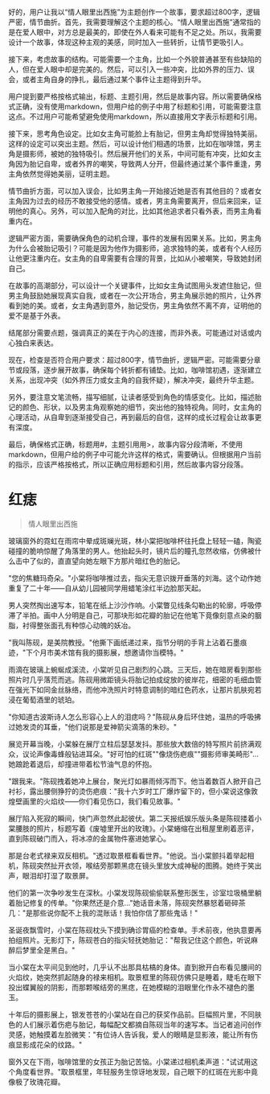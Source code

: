 <ReasoningChainRenderer>
好的，用户让我以“情人眼里出西施”为主题创作一个故事，要求超过800字，逻辑严密，情节曲折。首先，我需要理解这个主题的核心。“情人眼里出西施”通常指的是在爱人眼中，对方总是最美的，即使在外人看来可能有不足之处。所以，我需要设计一个故事，体现这种主观的美感，同时加入一些转折，让情节更吸引人。

接下来，考虑故事的结构。可能需要一个主角，比如一个外貌普通甚至有些缺陷的人，但在爱人眼中却是完美的。然后，可以引入一些冲突，比如外界的压力、误会，或者主角自身的挣扎，最后通过某个事件让主题得到升华。

用户提到要严格按格式输出，标题、主题引用，然后是故事内容。所以需要确保格式正确，没有使用markdown，但用户给的例子中用了标题和引用，可能需要注意这点。不过用户可能希望避免使用markdown，所以直接用文字表示标题和引用。

接下来，思考角色设定。比如女主角可能脸上有胎记，但男主角却觉得独特美丽。这样的设定可以突出主题。然后，可以设计他们相遇的场景，比如在咖啡馆，男主角是摄影师，被她的独特吸引。然后展开他们的关系，中间可能有冲突，比如女主角因为胎记自卑，或者外界的嘲笑，导致两人分开，但最终通过某个事件重逢，男主角依然觉得她美丽，证明主题。

情节曲折方面，可以加入误会，比如男主角一开始接近她是否有其他目的？或者女主角因为过去的经历不敢接受他的感情。或者，男主角需要离开，但后来回来，证明他的真心。另外，可以加入配角的对比，比如其他追求者只看外表，而男主角看重内在。

逻辑严密方面，需要确保角色的动机合理，事件的发展有因果关系。比如，男主角为什么会被胎记吸引？可能是因为他作为摄影师，追求独特的美，或者有个人经历让他更注重内在。女主角的自卑需要有合理的背景，比如从小被嘲笑，导致她封闭自己。

在故事的高潮部分，可以设计一个关键事件，比如女主角试图用头发遮住胎记，但男主角鼓励她展现真实自我，或者在一次公开场合，男主角展示她的照片，让外界看到她的美。或者，女主角遇到意外，胎记受伤，男主角依然不离不弃，证明他的爱不是基于外表。

结尾部分需要点题，强调真正的美在于内心的连接，而非外表。可能通过对话或内心独白来表达。

现在，检查是否符合用户要求：超过800字，情节曲折，逻辑严密。可能需要分章节或段落，逐步展开故事，确保每个转折都有铺垫。比如，咖啡馆初遇，逐渐建立关系，出现冲突（如外界压力或女主角的自我怀疑），解决冲突，最终升华主题。

另外，要注意文笔流畅，描写细腻，让读者感受到角色的情感变化。比如，描述胎记的颜色、形状，以及男主角观察她的细节，突出他的独特视角。同时，女主角的心理活动，从自卑到逐渐接受自己，再到最后的自信，这样的成长过程会让故事更有深度。

最后，确保格式正确，标题用#，主题引用用>，故事内容分段清晰，不使用markdown，但用户给的例子中可能允许这样的格式，需要确认。但根据用户当前的指示，应该严格按格式，所以正确应用标题和引用，然后故事内容分段落。
</ReasoningChainRenderer>

# 红痣

> 情人眼里出西施

玻璃窗外的霓虹在雨帘中晕成斑斓光斑，林小棠把咖啡杯往托盘上轻轻一磕，陶瓷碰撞的脆响惊醒了角落里的男人。他抬起头时，镜片后的瞳孔忽然收缩，仿佛被什么击中了似的，直直望向她左眼下方那片暗红色的胎记。

"您的焦糖玛奇朵。"小棠将咖啡推过去，指尖无意识拨开垂落的刘海。这个动作她重复了二十年——自从幼儿园被同学用蜡笔涂红半边脸那天起。

男人突然掏出速写本，铅笔在纸上沙沙作响。小棠瞥见线条勾勒出的轮廓，呼吸停滞了半拍。画中人分明是自己，可那块形如花瓣的胎记在他笔下竟像刻意点染的胭脂，衬得整张面孔有种惊心动魄的妖冶。

"我叫陈砚，是美院教授。"他撕下画纸递过来，指节分明的手背上沾着石墨痕迹，"下个月市美术馆有我的摄影展，想邀请你当模特。"

雨滴在玻璃上蜿蜒成溪流，小棠听见自己剧烈的心跳。三天后，她在暗房看到那些照片时几乎落荒而逃。陈砚用微距镜头将胎记拍成绽放的彼岸花，细密的毛细血管在强光下如同金丝脉络，而他冲洗照片时特意调制的暗红色药水，让那片肌肤宛若浸在葡萄酒里的琥珀。

"你知道古波斯诗人怎么形容心上人的泪痣吗？"陈砚从身后环住她，温热的呼吸拂过她发烫的耳垂，"他们说那是爱神箭尖滴落的朱砂。"

展览开幕当晚，小棠躲在展厅立柱后瑟瑟发抖。那些放大数倍的特写照片前挤满观众，议论声像毒蜂般钻进耳朵。"好可怕的红斑""像烧伤疤痕""摄影师审美畸形"...她踉跄着退后，却撞进带着松节油气息的怀抱。

"跟我来。"陈砚拽着她冲上展台，聚光灯如暴雨倾泻而下。他当着数百人掀开自己衬衫，露出腰侧狰狞的烫伤疤痕："我十六岁时工厂爆炸留下的，但小棠说这像敦煌壁画里的火焰纹——你们看见伤口，我们看见故事。"

展厅陷入死寂的瞬间，快门声忽然此起彼伏。第二天报纸娱乐版头条是陈砚搂着小棠腰肢的照片，标题写着《废墟里开出的玫瑰》。小棠蜷缩在出租屋里刷着恶评，直到陈砚破门而入，将冰凉的金属物件塞进她掌心。

那是台老式禄来双反相机。"透过取景框看看世界。"他说。当小棠颤抖着举起相机，陈砚突然扯开衣领，喉结旁那颗黑痣在镜头里放大成神秘的图腾。她终于笑出声，眼泪却打湿了取景屏。

他们的第一次争吵发生在深秋。小棠发现陈砚偷偷联系整形医生，诊室垃圾桶里躺着胎记修复的传单。"你果然还是介意..."她话音未落，陈砚突然暴怒着砸碎茶几："是那些说你配不上我的混账话！我怕你信了那些鬼话！"

圣诞夜飘雪时，小棠在陈砚枕头下摸到确诊胃癌的检查单。手术前夜，他执意要再拍组照片。无影灯下，陈砚苍白的指尖轻抚她胎记："帮我记住这个颜色，听说麻醉后梦里全是黑白。"

当小棠在太平间见到他时，几乎认不出那具枯槁的身体。直到掀开白布看见腰间的火焰纹，她突然抓起随身的禄来相机。取景框里的陈砚仿佛只是睡着，睫毛在眼下投出蝶翼般的阴影，而那颗喉结旁的黑痣，在她模糊的泪眼里化作永不褪色的墨玉。

十年后的摄影展上，银发苍苍的小棠站在自己的获奖作品前。巨幅照片里，不同肤色的人们展示着伤疤与胎记，每幅配文都摘自陈砚当年的速写本。当记者追问创作灵感，她触摸着左脸微笑："有位诗人告诉我，爱人的眼睛是显影液，能让所有伤痕显影成花朵的纹路。"

窗外又在下雨，咖啡馆里的女孩正为胎记苦恼。小棠递过相机柔声道："试试用这个角度看世界。"取景框里，年轻服务生惊讶地发现，自己眼下的红斑在光影中竟像极了玫瑰花瓣。
